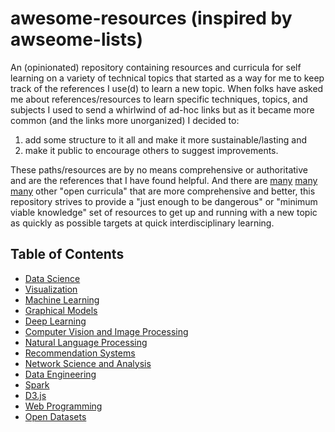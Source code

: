 # awesome-resources (inspired by awseome-lists)

An (opinionated) repository containing resources and curricula for self learning on a variety of technical topics that started as a way for me to keep track of the references I use(d) to learn a new topic. When folks have asked me about references/resources to learn specific techniques, topics, and subjects I used to send a whirlwind of ad-hoc links but as it became more common (and the links more unorganized) I decided to: 

1. add some structure to it all and make it more sustainable/lasting and
2. make it public to encourage others to suggest improvements.

These paths/resources are by no means comprehensive or authoritative and are the references that I have found helpful. And there are [many](https://github.com/open-source-society/data-science) [many](https://github.com/memo/ai-resources) [many](https://medium.com/@kcimc/a-return-to-machine-learning-2de3728558eb) other "open curricula" that are more comprehensive and better, this repository strives to provide a "just enough to be dangerous" or "minimum viable knowledge" set of resources to get up and running with a new topic as quickly as possible targets at quick interdisciplinary learning.  

## Table of Contents

* [Data Science](data-science.md)
* [Visualization](visualization.md)
* [Machine Learning](machine-learning.md)
* [Graphical Models](graphical-models.md)
* [Deep Learning](deep-learning.md)
* [Computer Vision and Image Processing](cv.md)
* [Natural Language Processing](nlp.md)
* [Recommendation Systems](recsys.md)
* [Network Science and Analysis](networks.md)
* [Data Engineering](data-engineering.md)
* [Spark](spark.md)
* [D3.js](d3.md)
* [Web Programming](web.md)
* [Open Datasets](datasets.md)
